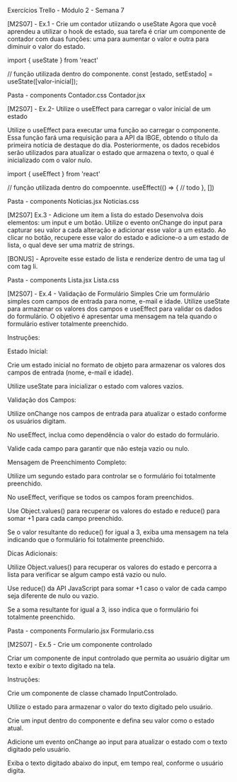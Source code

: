 Exercícios Trello - Módulo 2 - Semana 7

[M2S07] - Ex.1 - Crie um contador utiizando o useState
Agora que você aprendeu a utilizar o hook de estado, sua tarefa é criar um componente de contador com duas funções: uma para aumentar o valor e outra para diminuir o valor do estado.

import { useState } from 'react'

// função utilizada dentro do componente.
const [estado, setEstado] = useState([valor-inicial]);

Pasta - components
Contador.css
Contador.jsx

[M2S07] - Ex.2- Utilize o useEffect para carregar o valor inicial de um estado

Utilize o useEffect para executar uma função ao carregar o componente. Essa função fará uma requisição para a API da IBGE, obtendo o título da primeira notícia de destaque do dia. Posteriormente, os dados recebidos serão utilizados para atualizar o estado que armazena o texto, o qual é inicializado com o valor nulo.

import { useEffect } from 'react'

// função utilizada dentro do compoennte.
useEffect(() => {
// todo
}, [])

Pasta - components
Noticias.jsx
Noticias.css

[M2S07] Ex.3 - Adicione um item a lista do estado
Desenvolva dois elementos: um input e um botão. Utilize o evento onChange do input para capturar seu valor a cada alteração e adicionar esse valor a um estado. Ao clicar no botão, recupere esse valor do estado e adicione-o a um estado de lista, o qual deve ser uma matriz de strings.


[BONUS] - Aproveite esse estado de lista e renderize dentro de uma tag ul com tag li.

Pasta - components
Lista.jsx
Lista.css


[M2S07] - Ex.4 - Validação de Formulário Simples
Crie um formulário simples com campos de entrada para nome, e-mail e idade. Utilize useState para armazenar os valores dos campos e useEffect para validar os dados do formulário. O objetivo é apresentar uma mensagem na tela quando o formulário estiver totalmente preenchido.

Instruções:

Estado Inicial:

Crie um estado inicial no formato de objeto para armazenar os valores dos campos de entrada (nome, e-mail e idade).

Utilize useState para inicializar o estado com valores vazios.

Validação dos Campos:

Utilize onChange nos campos de entrada para atualizar o estado conforme os usuários digitam.

No useEffect, inclua como dependência o valor do estado do formulário.

Valide cada campo para garantir que não esteja vazio ou nulo.

Mensagem de Preenchimento Completo:

Utilize um segundo estado para controlar se o formulário foi totalmente preenchido.

No useEffect, verifique se todos os campos foram preenchidos.

Use Object.values() para recuperar os valores do estado e reduce() para somar +1 para cada campo preenchido.

Se o valor resultante do reduce() for igual a 3, exiba uma mensagem na tela indicando que o formulário foi totalmente preenchido.

Dicas Adicionais:

Utilize Object.values() para recuperar os valores do estado e percorra a lista para verificar se algum campo está vazio ou nulo.

Use reduce() da API JavaScript para somar +1 caso o valor de cada campo seja diferente de nulo ou vazio.

Se a soma resultante for igual a 3, isso indica que o formulário foi totalmente preenchido.


Pasta - components
Formulario.jsx
Formulario.css








[M2S07] - Ex.5 - Crie um componente controlado


Criar um componente de input controlado que permita ao usuário digitar um texto e exibir o texto digitado na tela.

Instruções:

Crie um componente de classe chamado InputControlado.

Utilize o estado para armazenar o valor do texto digitado pelo usuário.

Crie um input dentro do componente e defina seu valor como o estado atual.

Adicione um evento onChange ao input para atualizar o estado com o texto digitado pelo usuário.

Exiba o texto digitado abaixo do input, em tempo real, conforme o usuário digita.